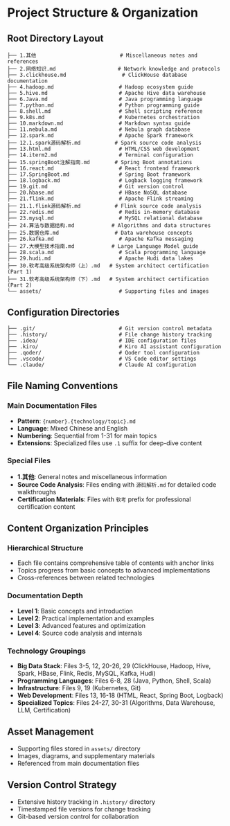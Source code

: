 # Project Structure & Organization

## Root Directory Layout

```
├── 1.其他                           # Miscellaneous notes and references
├── 2.网络知识.md                    # Network knowledge and protocols
├── 3.clickhouse.md                  # ClickHouse database documentation
├── 4.hadoop.md                     # Hadoop ecosystem guide
├── 5.hive.md                       # Apache Hive data warehouse
├── 6.Java.md                       # Java programming language
├── 7.python.md                     # Python programming guide
├── 8.shell.md                      # Shell scripting reference
├── 9.k8s.md                        # Kubernetes orchestration
├── 10.markdown.md                  # Markdown syntax guide
├── 11.nebula.md                    # Nebula graph database
├── 12.spark.md                     # Apache Spark framework
├── 12.1.spark源码解析.md           # Spark source code analysis
├── 13.html.md                      # HTML/CSS web development
├── 14.iterm2.md                    # Terminal configuration
├── 15.springBoot注解指南.md        # Spring Boot annotations
├── 16.react.md                     # React frontend framework
├── 17.SpringBoot.md                # Spring Boot framework
├── 18.logback.md                   # Logback logging framework
├── 19.git.md                       # Git version control
├── 20.hbase.md                     # HBase NoSQL database
├── 21.flink.md                     # Apache Flink streaming
├── 21.1.flink源码解析.md           # Flink source code analysis
├── 22.redis.md                     # Redis in-memory database
├── 23.mysql.md                     # MySQL relational database
├── 24.算法与数据结构.md            # Algorithms and data structures
├── 25.数据仓库.md                  # Data warehouse concepts
├── 26.kafka.md                     # Apache Kafka messaging
├── 27.大模型技术指南.md            # Large Language Model guide
├── 28.scala.md                     # Scala programming language
├── 29.hudi.md                      # Apache Hudi data lakes
├── 30.软考高级系统架构师（上）.md   # System architect certification (Part 1)
├── 31.软考高级系统架构师（下）.md   # System architect certification (Part 2)
└── assets/                         # Supporting files and images
```

## Configuration Directories

```
├── .git/                           # Git version control metadata
├── .history/                       # File change history tracking
├── .idea/                          # IDE configuration files
├── .kiro/                          # Kiro AI assistant configuration
├── .qoder/                         # Qoder tool configuration
├── .vscode/                        # VS Code editor settings
└── .claude/                        # Claude AI configuration
```

## File Naming Conventions

### Main Documentation Files
- **Pattern**: `{number}.{technology/topic}.md`
- **Language**: Mixed Chinese and English
- **Numbering**: Sequential from 1-31 for main topics
- **Extensions**: Specialized files use `.1` suffix for deep-dive content

### Special Files
- **1.其他**: General notes and miscellaneous information
- **Source Code Analysis**: Files ending with `源码解析.md` for detailed code walkthroughs
- **Certification Materials**: Files with `软考` prefix for professional certification content

## Content Organization Principles

### Hierarchical Structure
- Each file contains comprehensive table of contents with anchor links
- Topics progress from basic concepts to advanced implementations
- Cross-references between related technologies

### Documentation Depth
- **Level 1**: Basic concepts and introduction
- **Level 2**: Practical implementation and examples
- **Level 3**: Advanced features and optimization
- **Level 4**: Source code analysis and internals

### Technology Groupings
- **Big Data Stack**: Files 3-5, 12, 20-26, 29 (ClickHouse, Hadoop, Hive, Spark, HBase, Flink, Redis, MySQL, Kafka, Hudi)
- **Programming Languages**: Files 6-8, 28 (Java, Python, Shell, Scala)
- **Infrastructure**: Files 9, 19 (Kubernetes, Git)
- **Web Development**: Files 13, 16-18 (HTML, React, Spring Boot, Logback)
- **Specialized Topics**: Files 24-27, 30-31 (Algorithms, Data Warehouse, LLM, Certification)

## Asset Management
- Supporting files stored in `assets/` directory
- Images, diagrams, and supplementary materials
- Referenced from main documentation files

## Version Control Strategy
- Extensive history tracking in `.history/` directory
- Timestamped file versions for change tracking
- Git-based version control for collaboration